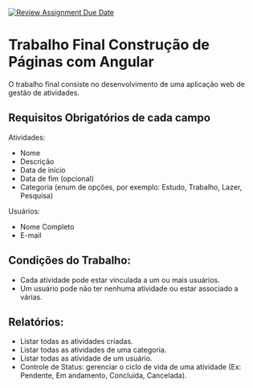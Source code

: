 [![Review Assignment Due Date](https://classroom.github.com/assets/deadline-readme-button-22041afd0340ce965d47ae6ef1cefeee28c7c493a6346c4f15d667ab976d596c.svg)](https://classroom.github.com/a/BJmkW5Ih)
# Trabalho Final Construção de Páginas com Angular

O trabalho final consiste no desenvolvimento de uma aplicação web de gestão
de atividades.

## Requisitos Obrigatórios de cada campo 
Atividades:
* Nome
* Descrição
* Data de início
* Data de fim (opcional)
* Categoria (enum de opções, por exemplo: Estudo, Trabalho, Lazer, Pesquisa)

Usuários:
* Nome Completo
* E-mail

## Condições do Trabalho:
* Cada atividade pode estar vinculada a um ou mais usuários.
* Um usuário pode não ter nenhuma atividade ou estar associado a várias.

## Relatórios:
* Listar todas as atividades criadas.
* Listar todas as atividades de uma categoria.
* Listar todas as atividade de um usuário.
* Controle de Status: gerenciar o ciclo de vida de uma atividade (Ex: Pendente,
Em andamento, Concluída, Cancelada).


